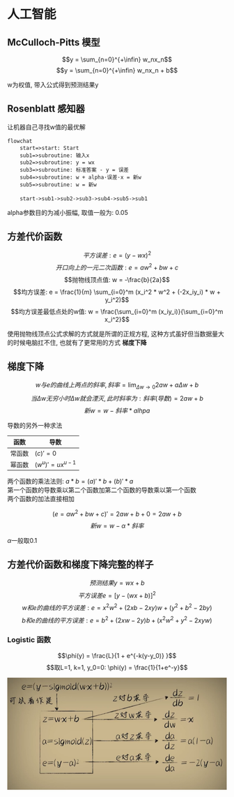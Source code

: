 # 人工智能

## McCulloch-Pitts 模型

$$y = \sum_{n=0}^{+\infin} w_nx_n$$
$$y = \sum_{n=0}^{+\infin} w_nx_n + b$$

w为权值, 带入公式得到预测结果y

## Rosenblatt 感知器

让机器自己寻找w值的最优解

```flow
flowchat
    start=>start: Start
    sub1=>subroutine: 输入x
    sub2=>subroutine: y = wx
    sub3=>subroutine: 标准答案 - y = 误差
    sub4=>subroutine: w + alpha·误差·x = 新w
    sub5=>subroutine: w = 新w

    start->sub1->sub2->sub3->sub4->sub5->sub1
```

alpha参数目的为减小振幅, 取值一般为: 0.05

## 方差代价函数

$$平方误差: e = (y - wx)^2$$
$$开口向上的一元二次函数: e = aw^2 + bw + c$$
$$抛物线顶点值: w = -\frac{b}{2a}$$
$$均方误差: e = \frac{1}{m} \sum_{i=0}^m (x_i^2 * w^2 + (-2x_iy_i) * w + y_i^2)$$
$$均方误差最低点处的w值: w = \frac{\sum_{i=0}^m (x_iy_i)}{\sum_{i=0}^m x_i^2}$$

使用抛物线顶点公式求解的方式就是所谓的正规方程, 这种方式虽好但当数据量大的时候电脑扛不住, 也就有了更常用的方式 **梯度下降**

## 梯度下降

$$w与e的曲线上两点的斜率, 斜率 = \lim_{\Delta{w}\to0} 2aw + a\Delta{w} + b$$
$$当\Delta{w}无穷小时\Delta{w}就会湮灭, 此时斜率为: 斜率(导数) = 2aw + b$$
$$新w = w - 斜率*alhpa$$

导数的另外一种求法

| 函数 | 导数 |
| --- | --- |
| 常函数 | $(c)' = 0$ |
| 幂函数 | $(w^u)' = ux^{u-1}$ |

两个函数的乘法法则: $a*b = (a)'*b + (b)'*a$  
第一个函数的导数乘以第二个函数加第二个函数的导数乘以第一个函数  
两个函数的加法直接相加

$$(e = aw^2 + bw + c)' = 2aw + b + 0 = 2aw + b$$
$$新w = w - \alpha*斜率$$

$\alpha$一般取0.1

## 方差代价函数和梯度下降完整的样子

$$预测结果y = wx + b$$
$$平方误差e = [y - (wx + b)]^2$$
$$w和e的曲线的平方误差: e = x^2w^2 + (2xb - 2xy)w + (y^2 + b^2 - 2by)$$
$$b和e的曲线的平方误差: e = b^2 + (2xw - 2y)b + (x^2w^2 + y^2 - 2xyw)$$

### Logistic 函数

$$\phi(y) = \frac{L}{1 + e^{-k(y-y_0)} }$$
$$取L=1, k=1, y_0=0: \phi(y) = \frac{1}{1+e^-y}$$

![img](images/c3e3fa5fd58ea2cd6678a35868ef3350.png)
